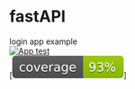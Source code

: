 # fastAPI
login app example <br/>
[![App test](https://github.com/TheSevaOne/fastAPI/actions/workflows/main.yml/badge.svg)](https://github.com/TheSevaOne/fastAPI/actions/workflows/main.yml) <br/>
[![Alt text](https://github.com/TheSevaOne/fastAPI/blob/main/coverage.svg)] <br/>
